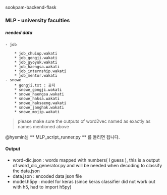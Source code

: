 sookpam-backend-flask

### MLP - university faculties
##### needed data
    - job

        * job_chuiup.wakati
        * job_gongji.wakati
        * job_gyoyuk.wakati
        * job_haengsa.wakati
        * job_internship.wakati
        * job_mentor.wakati
    - snowe
        * gongji.txt : 공지
        * snowe_gongji.wakati
        * snowe_haengsa.wakati
        * snowe_haksa.wakati
        * snowe_haksaeng.wakati
        * snowe_janghak.wakati
        * snowe_mojip.wakati

 > please make sure the outputs of word2vec named as exactly as names mentioned above

@hyemin님 ** MLP_script_runner.py ** 를 돌리면 됩니다.

#### Output
+ word-dic.json : words mapped with numbers( I guess ), this is a output of word_dic_generator.py and will be needed when decoding to classify the data.json
+ data.json : encoded data json file
+ model.h5py : model for keras (since keras classifier did not work out with h5, had to import h5py)


